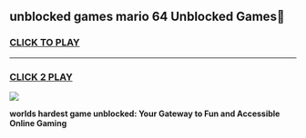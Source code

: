 
## unblocked games mario 64 Unblocked Games👋
<h3>
<a href="https://premium.freeplayer.one?title=unblocked_games_mario_64&ref=16F">CLICK TO PLAY</a></h3>
<hr>

<h3>
<a href="https://premium.freeplayer.one?title=unblocked_games_mario_64&ref=16F">CLICK 2 PLAY</a>
  
</h3>

<a href="https://premium.freeplayer.one?title=unblocked_games_mario_64&ref=16F/"><img src="https://clearcache.store/games.png"></a>


**worlds hardest game unblocked: Your Gateway to Fun and Accessible Online Gaming**
